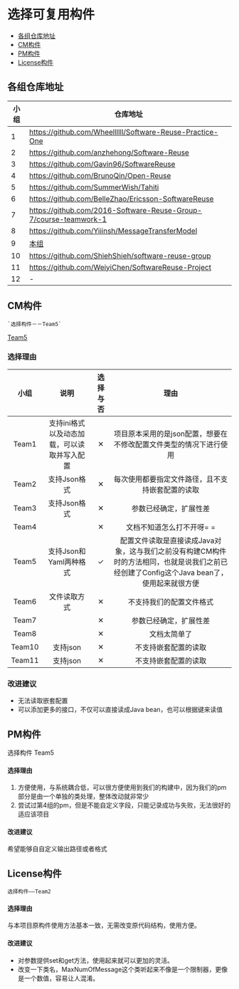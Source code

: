 # 选择可复用构件
- [各组仓库地址](#各组仓库地址)
- [CM构件](#CM构件)
- [PM构件](#PM构件)
- [License构件](#License构件)

## 各组仓库地址
| 小组 | 仓库地址 |
| --- | ------- |
| 1   | https://github.com/Wheellllll/Software-Reuse-Practice-One |
| 2   | https://github.com/anzhehong/Software-Reuse |
| 3   | https://github.com/Gavin96/SoftwareReuse |
| 4   | https://github.com/BrunoQin/Open-Reuse |
| 5   | https://github.com/SummerWish/Tahiti |
| 6   | https://github.com/BelleZhao/Ericsson-SoftwareReuse |
| 7   | https://github.com/2016-Software-Reuse-Group-7/course-teamwork-1 |
| 8   | https://github.com/Yiiinsh/MessageTransferModel |
| 9   | [本组]( https://github.com/bookish-component) |
| 10  | https://github.com/ShiehShieh/software-reuse-group |
| 11  | https://github.com/WeiyiChen/SoftwareReuse-Project |
| 12  | - |

## CM构件
	`选择构件－－Team5`
[Team5](https://github.com/SummerWish/Tahiti)

### 选择理由
|小组|说明|选择与否|理由|
|:----:|:----:|:----:|:----:|
|Team1|支持ini格式以及动态加载，可以读取并写入配置|✕|项目原本采用的是json配置，想要在不修改配置文件类型的情况下进行使用|
|Team2|支持Json格式|✕|每次使用都要指定文件路径，且不支持嵌套配置的读取|
|Team3|支持Json格式|✕|参数已经确定，扩展性差|
|Team4||✕|文档不知道怎么打不开呀= =|
|Team5|支持Json和Yaml两种格式|✓|配置文件读取是直接读成Java对象，这与我们之前没有构建CM构件时的方法相同，也就是说我们之前已经创建了Config这个Java bean了，使用起来就很方便
|Team6|文件读取方式|✕|不支持我们的配置文件格式|
|Team7||✕|参数已经确定，扩展性差|
|Team8||✕|文档太简单了|
|Team10|支持json|✕|不支持嵌套配置的读取|
|Team11|支持json|✕|不支持嵌套配置的读取|

### 改进建议
- 无法读取嵌套配置
- 可以添加更多的接口，不仅可以直接读成Java bean，也可以根据键来读值

## PM构件

选择构件 Team5

#### 选择理由
1. 方便使用，与系统耦合低，可以很方便使用到我们的构建中，因为我们的pm部分是由一个单独的类处理，整体改动就非常少
2. 尝试过第4组的pm，但是不能自定义字段，只能记录成功与失败，无法很好的适应该项目

#### 改进建议
希望能够自自定义输出路径或者格式


## License构件
 `选择构件——Team2`
#### 选择理由
与本项目原构件使用方法基本一致，无需改变原代码结构，使用方便。
#### 改进建议
- 对参数提供set和get方法，使用起来就可以更加的灵活。
- 改变一下类名，MaxNumOfMessage这个类听起来不像是一个限制器，更像是一个数值，容易让人混淆。
